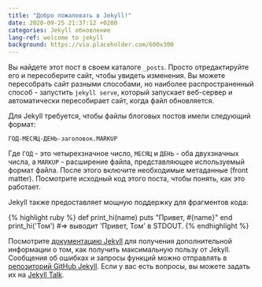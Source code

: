 ```yaml
---
title: "Добро пожаловать в Jekyll!"
date: 2020-09-25 21:37:12 +0200
categories: Jekyll обновление
lang-ref: welcome to jekyll
background: https://via.placeholder.com/600x300
---
```

Вы найдете этот пост в своем каталоге `_posts`. Просто отредактируйте его и пересоберите сайт, чтобы увидеть изменения. Вы можете пересобрать сайт разными способами, но наиболее распространенный способ - запустить `jekyll serve`, который запускает веб-сервер и автоматически пересобирает сайт, когда файл обновляется.

Для Jekyll требуется, чтобы файлы блоговых постов имели следующий формат:

`ГОД-МЕСЯЦ-ДЕНЬ-заголовок.MARKUP`

Где `ГОД` - это четырехзначное число, `МЕСЯЦ` и `ДЕНЬ` - оба двухзначных числа, а `MARKUP` - расширение файла, представляющее используемый формат файла. После этого включите необходимые метаданные (front matter). Посмотрите исходный код этого поста, чтобы понять, как это работает.

Jekyll также предоставляет мощную поддержку для фрагментов кода:

{% highlight ruby %}
def print_hi(name)
  puts "Привет, #{name}"
end
print_hi('Том')
#=> выводит 'Привет, Том' в STDOUT.
{% endhighlight %}

Посмотрите [документацию Jekyll][jekyll-docs] для получения дополнительной информации о том, как получить максимальную пользу от Jekyll. Сообщения об ошибках и запросы функций можно отправлять в [репозиторий GitHub Jekyll][jekyll-gh]. Если у вас есть вопросы, вы можете задать их на [Jekyll Talk][jekyll-talk].

[jekyll-docs]: https://jekyllrb.com/docs/home
[jekyll-gh]:   https://github.com/jekyll/jekyll
[jekyll-talk]: https://talk.jekyllrb.com/
